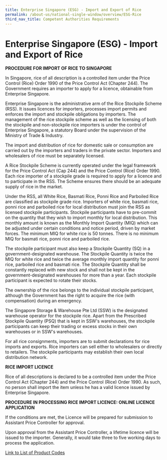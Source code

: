 ```yaml
---
title: Enterprise Singapore (ESG) - Import and Export of Rice
permalink: /about-us/national-single-window/overview/ESG-Rice
third_nav_title: Competent Authorities Requirements
---
```



# Enterprise Singapore (ESG) - Import and Export of Rice

**PROCEDURE FOR IMPORT OF RICE TO SINGAPORE**

In Singapore, rice of all description is a controlled item under the Price Control (Rice) Order 1990 of the Price Control Act (Chapter 244). The Government requires an importer to apply for a licence, obtainable from Enterprise Singapore.

Enterprise Singapore is the administrative arm of the Rice Stockpile Scheme (RSS). It issues licences for importers, processes import permits and enforces the import and stockpile obligations by importers. The management of the rice stockpile scheme as well as the licensing of both the stockpile and non-stockpile rice importers is under the control of Enterprise Singapore, a statutory Board under the supervision of the Ministry of Trade & Industry.

The import and distribution of rice for domestic sale or consumption are carried out by the importers and traders in the private sector. Importers and wholesalers of rice must be separately licensed.

A Rice Stockpile Scheme is currently operated under the legal framework for the Price Control Act (Cap 244) and the Price Control (Rice) Order 1990. Each rice importer of a stockpile grade is required to apply for a licence and to participate in the RSS. The Scheme ensures there should be an adequate supply of rice in the market.

Under the RSS, all White Rice, Basmati Rice, Ponni Rice and Parboiled Rice are classified as stockpile grade rice. Importers of white rice, basmati rice, ponni rice and parboiled rice for local distribution must join the RSS as licensed stockpile participants. Stockpile participants have to pre-commit on the quantity that they wish to import monthly for local distribution. This monthly amount is known as the Monthly Import Quantity (MIQ) which can be adjusted under certain conditions and notice period, driven by market forces. The minimum MIQ for white rice is 50 tonnes. There is no minimum MIQ for basmati rice, ponni rice and parboiled rice.

The stockpile participant must also keep a Stockpile Quantity (SQ) in a government-designated warehouse. The Stockpile Quantity is twice the MIQ for white rice and twice the average monthly import quantity for ponni rice, parboiled rice and basmati rice. The Stockpile Quantity shall be constantly replaced with new stock and shall not be kept in the government-designated warehouses for more than a year. Each stockpile participant is expected to rotate their stocks.

The ownership of the rice belongs to the individual stockpile participant, although the Government has the right to acquire the rice (with compensation) during an emergency.

The Singapore Storage & Warehouse Pte Ltd (SSW) is the designated warehouse operator for the stockpile rice. Apart from the Prescribed Stockpile Quantity (PSQ) that is kept in SSW's warehouses, the stockpile participants can keep their trading or excess stocks in their own warehouses or in SSW's warehouses.

For all rice consignments, importers are to submit declarations for rice imports and exports. Rice importers can sell either to wholesalers or directly to retailers. The stockpile participants may establish their own local distribution network.

**RICE IMPORT LICENCE**

Rice of all descriptions is declared to be a controlled item under the Price Control Act (Chapter 244) and the Price Control (Rice) Order 1990. As such, no person shall import the item unless he has a valid licence issued by Enterprise Singapore.

**PROCEDURE IN PROCESSING RICE IMPORT LICENCE: ONLINE LICENCE APPLICATION**

If the conditions are met, the Licence will be prepared for submission to Assistant Price Controller for approval.

Upon approval from the Assistant Price Controller, a lifetime licence will be issued to the importer. Generally, it would take three to five working days to process the application.

[Link to List of Product Codes](https://www.customs.gov.sg/-/media/cus/files/about-us/annexes-and-appendices/appendix-c---items-under-import-export-control.pdf?la=en&hash=30498A64481D95F8F9D3D95BC4597FE0B23A8D99)
